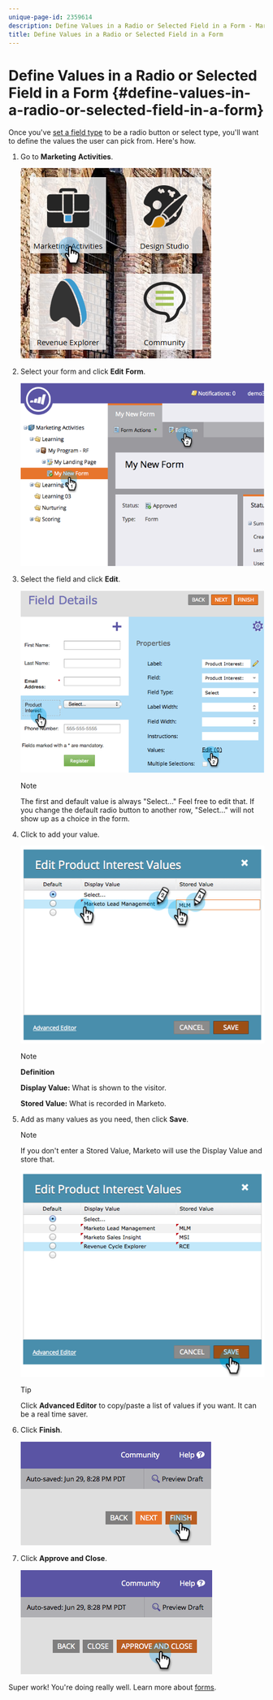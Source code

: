 ```yaml
---
unique-page-id: 2359614
description: Define Values in a Radio or Selected Field in a Form - Marketo Docs - Product Documentation
title: Define Values in a Radio or Selected Field in a Form
---
```


# Define Values in a Radio or Selected Field in a Form {#define-values-in-a-radio-or-selected-field-in-a-form}

Once you've [set a field type](../../../../product-docs/administration/field-management/change-the-type-of-a-marketo-custom-field.md) to be a radio button or select type, you'll want to define the values the user can pick from. Here's how.

1. Go to **Marketing** **Activities**. 

   ![](assets/ma.png)

1. Select your form and click **Edit** **Form**.

   ![](assets/image2014-9-15-16-3a28-3a56.png)

1. Select the field and click **Edit**.

   ![](assets/image2014-9-15-16-3a29-3a6.png)

   >[!NOTE]
   >
   >The first and default value is always "Select..." Feel free to edit that. If you change the default radio button to another row, "Select..." will not show up as a choice in the form.

1. Click to add your value.

   ![](assets/image2014-9-15-16-3a29-3a18.png)

   >[!NOTE]
   >
   >**Definition**
   >
   >
   >**Display Value:** What is shown to the visitor.
   >
   >
   >**Stored Value:** What is recorded in Marketo.

1. Add as many values as you need, then click **Save**.

   >[!NOTE]
   >
   >If you don't enter a Stored Value, Marketo will use the Display Value and store that.

   ![](assets/image2014-9-15-16-3a29-3a30.png)

   >[!TIP]
   >
   >Click **Advanced Editor** to copy/paste a list of values if you want. It can be a real time saver.

1. Click **Finish**. 

   ![](assets/image2014-9-15-16-3a29-3a43.png)

1. Click **Approve and Close**.

   ![](assets/image2014-9-15-16-3a29-3a57.png)

Super work! You're doing really well. Learn more about [forms](http://docs.marketo.com/display/docs/forms).
